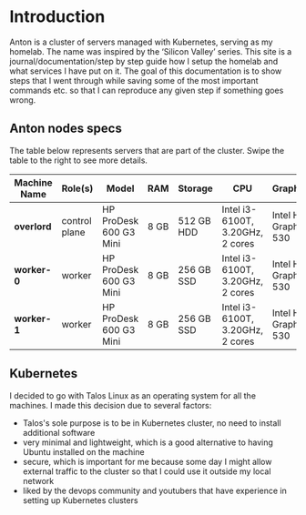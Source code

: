 # Introduction

Anton is a cluster of servers managed with Kubernetes, serving as my homelab. The name was inspired by the ‘Silicon Valley’ series.
This site is a journal/documentation/step by step guide how I setup the homelab and what services I have put on it.
The goal of this documentation is to show steps that I went through while saving some of the most important commands etc. so 
that I can reproduce any given step if something goes wrong.

## Anton nodes specs

The table below represents servers that are part of the cluster. Swipe the table to the right to see more details. 

| **Machine Name** | **Role(s)**   | **Model**              | **RAM** | **Storage** | **CPU**                          | **Graphics**          | **Idle PC** |
| ---------------- | ------------- | ---------------------- | ------- | ----------- | -------------------------------- | --------------------- | ----------- |
| **overlord**     | control plane | HP ProDesk 600 G3 Mini | 8 GB    | 512 GB HDD  | Intel i3-6100T, 3.20GHz, 2 cores | Intel HD Graphics 530 | 8–15 Watts  |
| **worker-0**     | worker        | HP ProDesk 600 G3 Mini | 8 GB    | 256 GB SSD  | Intel i3-6100T, 3.20GHz, 2 cores | Intel HD Graphics 530 | 8–15 Watts  |
| **worker-1**     | worker        | HP ProDesk 600 G3 Mini | 8 GB    | 256 GB SSD  | Intel i3-6100T, 3.20GHz, 2 cores | Intel HD Graphics 530 | 8–15 Watts  |

## Kubernetes

I decided to go with Talos Linux as an operating system for all the machines. I made this decision due to several factors:

* Talos's sole purpose is to be in Kubernetes cluster, no need to install additional software 
* very minimal and lightweight, which is a good alternative to having Ubuntu installed on the machine
* secure, which is important for me because some day I might allow external traffic to the cluster so that I could use it outside my local network
* liked by the devops community and youtubers that have experience in setting up Kubernetes clusters